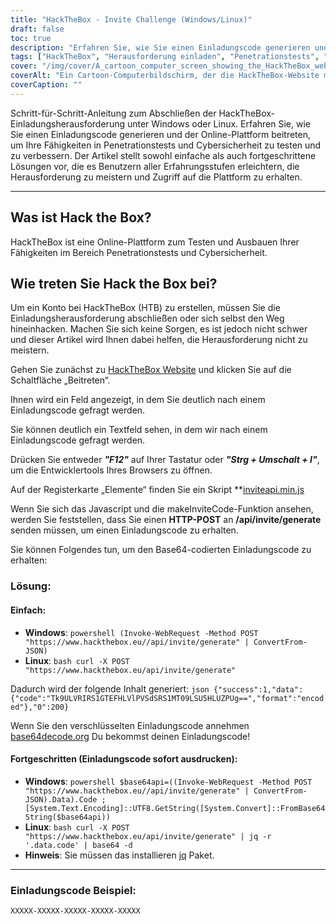 ```yaml
---
title: "HackTheBox - Invite Challenge (Windows/Linux)"
draft: false
toc: true
description: "Erfahren Sie, wie Sie einen Einladungscode generieren und der Online-Plattform HackTheBox beitreten, um Ihre Fähigkeiten in Penetrationstests und Cybersicherheit unter Windows und Linux zu testen und zu verbessern."
tags: ["HackTheBox", "Herausforderung einladen", "Penetrationstests", "Internet-Sicherheit", "Windows", "Linux", "Online-Plattform", "HTTP-POST", "Einladungscode", "Base64-kodiert", "Power Shell", "Linux-Bash", "Base64-Dekodierung", "Laden Sie die Codegenerierung ein", "Programmierung", "Web Entwicklung", "Technologie", "IT Sicherheit", "IT-Schulung"]
cover: "/img/cover/A_cartoon_computer_screen_showing_the_HackTheBox_website.png"
coverAlt: "Ein Cartoon-Computerbildschirm, der die HackTheBox-Website mit einer Tresortür zeigt, die mit einem Schlüssel aufgeschlossen wird und eine Trophäe oder Medaille zum Vorschein bringt, mit einem Stadtbildhintergrund im Farbschema des HackTheBox-Logos (blau und weiß)."
coverCaption: ""
---
```

 Schritt-für-Schritt-Anleitung zum Abschließen der HackTheBox-Einladungsherausforderung unter Windows oder Linux. Erfahren Sie, wie Sie einen Einladungscode generieren und der Online-Plattform beitreten, um Ihre Fähigkeiten in Penetrationstests und Cybersicherheit zu testen und zu verbessern. Der Artikel stellt sowohl einfache als auch fortgeschrittene Lösungen vor, die es Benutzern aller Erfahrungsstufen erleichtern, die Herausforderung zu meistern und Zugriff auf die Plattform zu erhalten.

______

## Was ist Hack the Box?

HackTheBox ist eine Online-Plattform zum Testen und Ausbauen Ihrer Fähigkeiten im Bereich Penetrationstests und Cybersicherheit.

## Wie treten Sie Hack the Box bei?

Um ein Konto bei HackTheBox (HTB) zu erstellen, müssen Sie die Einladungsherausforderung abschließen oder sich selbst den Weg hineinhacken. Machen Sie sich keine Sorgen, es ist jedoch nicht schwer und dieser Artikel wird Ihnen dabei helfen, die Herausforderung nicht zu meistern.

Gehen Sie zunächst zu [HackTheBox Website](https://hackthebox.eu) und klicken Sie auf die Schaltfläche „Beitreten“.

Ihnen wird ein Feld angezeigt, in dem Sie deutlich nach einem Einladungscode gefragt werden.

Sie können deutlich ein Textfeld sehen, in dem wir nach einem Einladungscode gefragt werden.

Drücken Sie entweder ***"F12"*** auf Ihrer Tastatur oder ***"Strg + Umschalt + I"***, um die Entwicklertools Ihres Browsers zu öffnen.

Auf der Registerkarte „Elemente“ finden Sie ein Skript **[inviteapi.min.js](https://www.hackthebox.eu/js/inviteapi.min.js)

Wenn Sie sich das Javascript und die makeInviteCode-Funktion ansehen, werden Sie feststellen, dass Sie einen **HTTP-POST** an **/api/invite/generate** senden müssen, um einen Einladungscode zu erhalten.

Sie können Folgendes tun, um den Base64-codierten Einladungscode zu erhalten:

### Lösung:

#### Einfach:
- **Windows**: ```powershell (Invoke-WebRequest -Method POST "https://www.hackthebox.eu//api/invite/generate" | ConvertFrom-JSON) ```
- **Linux**: ```bash curl -X POST "https://www.hackthebox.eu/api/invite/generate" ```

Dadurch wird der folgende Inhalt generiert: ```json {"success":1,"data":{"code":"Tk9ULVRIRS1GTEFHLVlPVSdSRS1MT09LSU5HLUZPUg==","format":"encoded"},"0":200} ```

Wenn Sie den verschlüsselten Einladungscode annehmen [base64decode.org](https://www.base64decode.org/) Du bekommst deinen Einladungscode!

#### Fortgeschritten (Einladungscode sofort ausdrucken):
 - **Windows**: ```powershell $base64api=((Invoke-WebRequest -Method POST "https://www.hackthebox.eu//api/invite/generate" | ConvertFrom-JSON).Data).Code ; [System.Text.Encoding]::UTF8.GetString([System.Convert]::FromBase64String($base64api)) ```
- **Linux**: ```bash curl -X POST "https://www.hackthebox.eu/api/invite/generate" | jq -r '.data.code' | base64 -d ```
 - **Hinweis**: Sie müssen das installieren [jq](https://stedolan.github.io/jq/download/) Paket.

______

### Einladungscode Beispiel:
```XXXXX-XXXXX-XXXXX-XXXXX-XXXXX```


